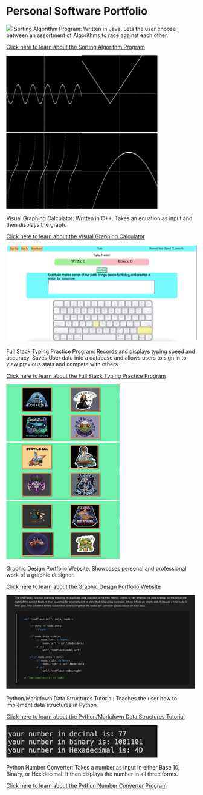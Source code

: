 # Personal Software Portfolio

![](SortingAlgorithm/src/main/resources/Sort.gif)
Sorting Algorithm Program: Written in Java. Lets the user choose between an assortment of Algorithms to race against each other.

[Click here to learn about the Sorting Algorithm Program](./SortingAlgorithm/)

<img src="./VisualGraph/photos/Sin.png" width=200><img src="./VisualGraph/photos/AbsoluteValue.png" width=200><img src="./VisualGraph/photos/Tangent.png" width=200><img src="./VisualGraph/photos/Quadratic.png" width=200>

Visual Graphing Calculator: Written in C++. Takes an equation as input and then displays the graph.

[Click here to learn about the Visual Graphing Calculator](./VisualGraph/)

<img src="./typing_project/typing_frontend/readmePhotos/keyboard.png" width=800>

Full Stack Typing Practice Program: Records and displays typing speed and accuracy. Saves User data into a database and allows users to sign in to view previous stats and compete with others

[Click here to learn about the Full Stack Typing Practice Program](./typing_project/)

<img src="./Chimichanga/micah-images/webimg1.png" width=300><img src="./Chimichanga//micah-images/webimg2.png" width=300><img src="./Chimichanga//micah-images/webimg3.png" width=300>

Graphic Design Portfolio Website: Showcases personal and professional work of a graphic designer.

[Click here to learn about the Graphic Design Portfolio Website](./Chimichanga/)

<img src="./DataStructuresTutorial/pictures/Screen Shot 2023-10-24 at 11.33.38 PM.png" width=500>

Python/Markdown Data Structures Tutorial: Teaches the user how to implement data structures in Python.

[Click here to learn about the Python/Markdown Data Structures Tutorial](./DataStructuresTutorial/)

<img src="./PythonNumberConverter//Screen Shot 2023-10-24 at 11.00.12 PM.png" width=400>

Python Number Converter: Takes a number as input in either Base 10, Binary, or Hexidecimal. It then displays the number in all three forms.

[Click here to learn about the Python Number Converter Program](./PythonNumberConverter/)
